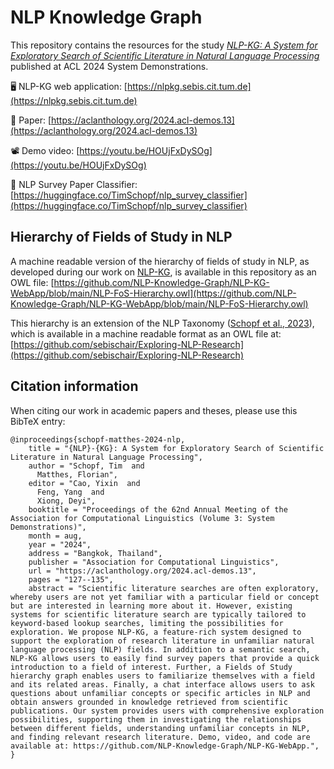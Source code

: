 # NLP Knowledge Graph

This repository contains the resources for the study *[NLP-KG: A System for Exploratory Search of Scientific Literature in Natural Language Processing](https://aclanthology.org/2024.acl-demos.13)* published at ACL 2024 System Demonstrations.

🖥️ NLP-KG web application: [https://nlpkg.sebis.cit.tum.de](https://nlpkg.sebis.cit.tum.de)

📄 Paper: [https://aclanthology.org/2024.acl-demos.13](https://aclanthology.org/2024.acl-demos.13)

📽️ Demo video: [https://youtu.be/HOUjFxDySOg](https://youtu.be/HOUjFxDySOg)

🤗 NLP Survey Paper Classifier: [https://huggingface.co/TimSchopf/nlp_survey_classifier](https://huggingface.co/TimSchopf/nlp_survey_classifier)

## Hierarchy of Fields of Study in NLP

A machine readable version of the hierarchy of fields of study in NLP, as developed during our work on [NLP-KG](https://aclanthology.org/2024.acl-demos.13), is available in this repository as an OWL file: [https://github.com/NLP-Knowledge-Graph/NLP-KG-WebApp/blob/main/NLP-FoS-Hierarchy.owl](https://github.com/NLP-Knowledge-Graph/NLP-KG-WebApp/blob/main/NLP-FoS-Hierarchy.owl)

This hierarchy is an extension of the NLP Taxonomy ([Schopf et al., 2023](https://aclanthology.org/2023.ranlp-1.111)), which is available in a machine readable format as an OWL file at: [https://github.com/sebischair/Exploring-NLP-Research](https://github.com/sebischair/Exploring-NLP-Research)


## Citation information
When citing our work in academic papers and theses, please use this BibTeX entry:
``` 
@inproceedings{schopf-matthes-2024-nlp,
    title = "{NLP}-{KG}: A System for Exploratory Search of Scientific Literature in Natural Language Processing",
    author = "Schopf, Tim  and
      Matthes, Florian",
    editor = "Cao, Yixin  and
      Feng, Yang  and
      Xiong, Deyi",
    booktitle = "Proceedings of the 62nd Annual Meeting of the Association for Computational Linguistics (Volume 3: System Demonstrations)",
    month = aug,
    year = "2024",
    address = "Bangkok, Thailand",
    publisher = "Association for Computational Linguistics",
    url = "https://aclanthology.org/2024.acl-demos.13",
    pages = "127--135",
    abstract = "Scientific literature searches are often exploratory, whereby users are not yet familiar with a particular field or concept but are interested in learning more about it. However, existing systems for scientific literature search are typically tailored to keyword-based lookup searches, limiting the possibilities for exploration. We propose NLP-KG, a feature-rich system designed to support the exploration of research literature in unfamiliar natural language processing (NLP) fields. In addition to a semantic search, NLP-KG allows users to easily find survey papers that provide a quick introduction to a field of interest. Further, a Fields of Study hierarchy graph enables users to familiarize themselves with a field and its related areas. Finally, a chat interface allows users to ask questions about unfamiliar concepts or specific articles in NLP and obtain answers grounded in knowledge retrieved from scientific publications. Our system provides users with comprehensive exploration possibilities, supporting them in investigating the relationships between different fields, understanding unfamiliar concepts in NLP, and finding relevant research literature. Demo, video, and code are available at: https://github.com/NLP-Knowledge-Graph/NLP-KG-WebApp.",
}
``` 
